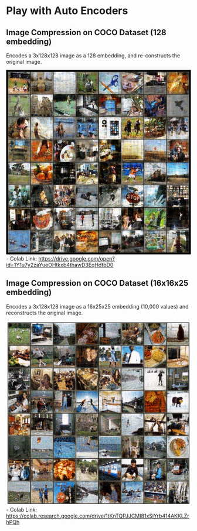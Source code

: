 # Play with Auto Encoders

## Image Compression on COCO Dataset (128 embedding)
Encodes a 3x128x128 image as a 128 embedding, and re-constructs the original image.

![Preview](https://github.com/madhawav/PlayWithAutoEncoders/blob/master/images/ImageCompression-128x128x3-128.png)
    - Colab Link: https://drive.google.com/open?id=1Y1u7y2zaYueOHtkxb4thawD3EqHdtbD0

## Image Compression on COCO Dataset (16x16x25 embedding)
Encodes a 3x128x128 image as a 16x25x25 embedding (10,000 values) and reconstructs the original image.

![Preview](https://github.com/madhawav/PlayWithAutoEncoders/raw/master/images/preview.png)
    - Colab Link: https://colab.research.google.com/drive/1tKnTQPJJCMI81xSiYrb414AKKLZrhPQh
